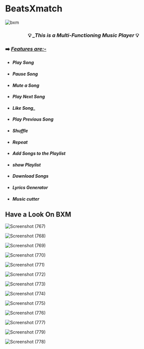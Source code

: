 # BeatsXmatch
![bxm](https://user-images.githubusercontent.com/80771166/148524008-42d08bcb-d7aa-449a-898f-0878b4a32723.png)


### <p align="center">💡 ***_This is a Multi-Functioning Music Player*** 💡</p>

### ➡️ ***_<u>Features are:-</u>_***
- #### ***_Play Song_*** 
- #### ***_Pause Song_*** 
- #### ***_Mute a Song_*** 
- #### ***_Play Next Song_*** 
- #### ***Like Song_*** 
- #### ***_Play Previous Song_*** 
- #### ***_Shuffle_*** 
- #### ***_Repeat_*** 
- #### ***_Add Songs to the Playlist_*** 
- #### ***_show Playlist_*** 
- #### ***_Download Songs_*** 
- #### ***_Lyrics Generator_*** 
- #### ***_Music cutter_*** 

## Have a Look On BXM 


![Screenshot (767)](https://user-images.githubusercontent.com/80738479/148525131-a7b165f8-be8a-40b6-b839-a1879641c0b7.png)


![Screenshot (768)](https://user-images.githubusercontent.com/80738479/148525146-60749071-ad8e-4c48-9b4d-b7777221e0c6.png)


![Screenshot (769)](https://user-images.githubusercontent.com/80738479/148525160-12e3866c-f2dc-48df-b6d4-823c15cbd45d.png)


![Screenshot (770)](https://user-images.githubusercontent.com/80738479/148525181-dd97ac82-096d-4df7-8baa-93e5a87448e4.png)


![Screenshot (771)](https://user-images.githubusercontent.com/80738479/148525199-ac21f534-e8ef-4426-8d6b-89465c846be8.png)


![Screenshot (772)](https://user-images.githubusercontent.com/80738479/148525214-8e93384b-7f46-4a4b-8c6b-b35178b4f958.png)


![Screenshot (773)](https://user-images.githubusercontent.com/80738479/148525228-4f5ff1e5-d38d-4a75-99ff-0020cb475f35.png)


![Screenshot (774)](https://user-images.githubusercontent.com/80738479/148525241-ba4ff4c1-436b-45c7-b670-aaf7b42560f2.png)


![Screenshot (775)](https://user-images.githubusercontent.com/80738479/148525248-dc54bcec-f6b6-453b-81cc-9e2eb841419e.png)


![Screenshot (776)](https://user-images.githubusercontent.com/80738479/148525258-27e5c48c-faec-4c96-8c66-333ad2e8c082.png)


![Screenshot (777)](https://user-images.githubusercontent.com/80738479/148525273-109a3824-1563-4c15-b774-17df3bb4bff1.png)


![Screenshot (779)](https://user-images.githubusercontent.com/80738479/148525304-565b3e2b-5c73-48de-9c7f-414c37051f8d.png)





![Screenshot (778)](https://user-images.githubusercontent.com/80738479/148525288-2288e9a2-ea64-4bfb-9823-3cac11214c6a.png)

